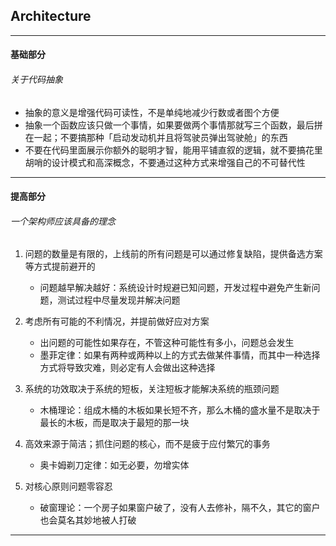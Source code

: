 ## Architecture

---

#### 基础部分

###### 关于代码抽象

- 抽象的意义是增强代码可读性，不是单纯地减少行数或者图个方便
- 抽象一个函数应该只做一个事情，如果要做两个事情那就写三个函数，最后拼在一起；不要搞那种「启动发动机并且将驾驶员弹出驾驶舱」的东西
- 不要在代码里面展示你额外的聪明才智，能用平铺直叙的逻辑，就不要搞花里胡哨的设计模式和高深概念，不要通过这种方式来增强自己的不可替代性

---

#### 提高部分

###### 一个架构师应该具备的理念

1. 问题的数量是有限的，上线前的所有问题是可以通过修复缺陷，提供备选方案等方式提前避开的
    - 问题越早解决越好：系统设计时规避已知问题，开发过程中避免产生新问题，测试过程中尽量发现并解决问题


2. 考虑所有可能的不利情况，并提前做好应对方案
    - 出问题的可能性如果存在，不管这种可能性有多小，问题总会发生
    - 墨菲定律：如果有两种或两种以上的方式去做某件事情，而其中一种选择方式将导致灾难，则必定有人会做出这种选择


3. 系统的功效取决于系统的短板，关注短板才能解决系统的瓶颈问题
    - 木桶理论：组成木桶的木板如果长短不齐，那么木桶的盛水量不是取决于最长的木板，而是取决于最短的那一块


4. 高效来源于简洁；抓住问题的核心，而不是疲于应付繁冗的事务
    - 奥卡姆剃刀定律：如无必要，勿增实体


5. 对核心原则问题零容忍
    - 破窗理论：一个房子如果窗户破了，没有人去修补，隔不久，其它的窗户也会莫名其妙地被人打破

---













